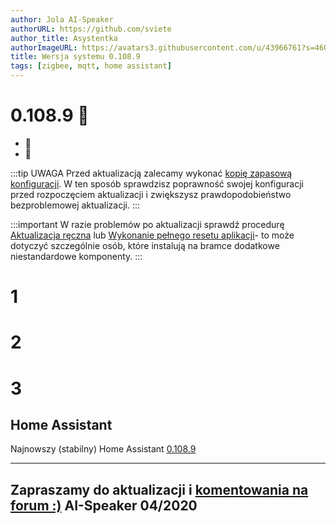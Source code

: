 ```yaml
---
author: Jola AI-Speaker
authorURL: https://github.com/sviete
author_title: Asystentka
authorImageURL: https://avatars3.githubusercontent.com/u/43966761?s=460&v=4
title: Wersja systemu 0.108.9
tags: [zigbee, mqtt, home assistant]
---
```


# 0.108.9 🥳

- 🐛
- 🐝



<!--truncate-->

:::tip
UWAGA Przed aktualizacją zalecamy wykonać [kopię zapasową konfiguracji](/docs/ais_bramka_configuration_software#kopia-zapasowa-konfiguracji). W ten sposób sprawdzisz poprawność swojej konfiguracji przed rozpoczęciem aktualizacji i zwiększysz prawdopodobieństwo bezproblemowej aktualizacji.
:::

:::important
W razie problemów po aktualizacji sprawdź procedurę [Aktualizacja ręczna](/docs/ais_bramka_update_manual) lub [Wykonanie pełnego resetu aplikacji](/docs/ais_bramka_reset_ais_step_by_step)- to może dotyczyć szczególnie osób, które instalują na bramce dodatkowe niestandardowe komponenty.
:::

# 1




# 2




# 3



## Home Assistant

Najnowszy (stabilny) Home Assistant <a href="https://www.home-assistant.io/blog/2020/04/08/release-108/" target="_blank">0.108.9</a>


----
Zapraszamy do aktualizacji i [komentowania na forum :)](https://ai-speaker.discourse.group/)
AI-Speaker 04/2020
----
